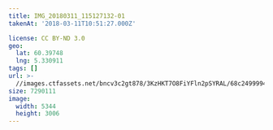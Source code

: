 ```yaml
---
title: IMG_20180311_115127132-01
takenAt: '2018-03-11T10:51:27.000Z'

license: CC BY-ND 3.0
geo:
  lat: 60.39748
  lng: 5.330911
tags: []
url: >-
  //images.ctfassets.net/bncv3c2gt878/3KzHKT7O8FiYFln2pSYRAL/68c249999427fabdbc02aedf1896932b/img_20180311_115127132-01_40801147701_o
size: 7290111
image:
  width: 5344
  height: 3006
---
```

